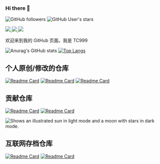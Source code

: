 ### Hi there 👋

![GitHub followers](https://img.shields.io/github/followers/TC999?label=%E5%85%B3%E6%B3%A8%E8%80%85)
![GitHub User's stars](https://img.shields.io/github/stars/TC999?style=flat&logo=github&label=%E6%80%BB%E6%98%9F%E6%A0%87%E6%95%B0)


<a href="https://www.youtube.com/@ctan7038">
<img src="https://img.shields.io/badge/YouTube-FF0000?style=for-the-badge&logo=youtube&logoColor=white">
</a>
<a href="https://t.me/barnamenevisiadmin/">
<img src="https://img.shields.io/badge/telegram-2CA5E0?style=for-the-badge&logo=telegram&logoColor=white">
</a>
<a href="https://space.bilibili.com/648765401">
<img src="https://img.shields.io/badge/bilibili-FF69B4?style=for-the-badge&logo=bilibili&logoColor=white">
</a>

<p></p>
<p align="justify">
欢迎来到我的 GitHub 页面。我是 TC999
</p>

![Anurag's GitHub stats](https://github-readme-stats.vercel.app/api?username=TC999&show_icons=true&theme=dark&locale=CN)
[![Top Langs](https://github-readme-stats.vercel.app/api/top-langs/?username=TC999&theme=dark&locale=cn)](https://github.com/anuraghazra/github-readme-stats)

## 个人原创/修改的仓库
[![Readme Card](https://github-readme-stats.vercel.app/api/pin/?username=TC999&repo=Structura-Chinese&theme=dark)](https://github.com/TC999/Structura-Chinese)
[![Readme Card](https://github-readme-stats.vercel.app/api/pin/?username=TC999&repo=zhihu-full-show&theme=dark)](https://github.com/TC999/zhihu-full-show)
[![Readme Card](https://github-readme-stats.vercel.app/api/pin/?username=TC999&repo=DA-simple&theme=dark)](https://github.com/TC999/DA-simple)

## 贡献仓库
[![Readme Card](https://github-readme-stats.vercel.app/api/pin/?username=maboloshi&repo=github-chinese&theme=dark)](https://github.com/maboloshi/github-chinese)
[![Readme Card](https://github-readme-stats.vercel.app/api/pin/?username=onuratakan&repo=gpt-computer-assistant&theme=dark)](https://github.com/onuratakan/gpt-computer-assistant)

<picture>
  <source media="(prefers-color-scheme: dark)" srcset="https://github-readme-stats.vercel.app/api/pin/?username=onuratakan&repo=gpt-computer-assistant&theme=dark">
  <source media="(prefers-color-scheme: light)" srcset="https://github-readme-stats.vercel.app/api/pin/?username=onuratakan&repo=gpt-computer-assistant">
  <a href="https://github.com/onuratakan/gpt-computer-assistant"></a>
  <img alt="Shows an illustrated sun in light mode and a moon with stars in dark mode." src="https://github-readme-stats.vercel.app/api/pin/?username=onuratakan&repo=gpt-computer-assistant">
</picture>

## 互联网存档仓库
[![Readme Card](https://github-readme-stats.vercel.app/api/pin/?username=TC999&repo=zxdnb-archive&theme=dark)](https://github.com/TC999/zxdnb-archive)
[![Readme Card](https://github-readme-stats.vercel.app/api/pin/?username=TC999&repo=mcbbs-archive&theme=dark)](https://github.com/TC999/mcbbs-archive)